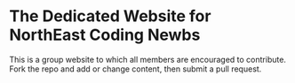 # The Dedicated Website for NorthEast Coding Newbs

  This is a group website to which all members are encouraged to contribute. 
  Fork the repo and add or change content, then submit a pull request.
